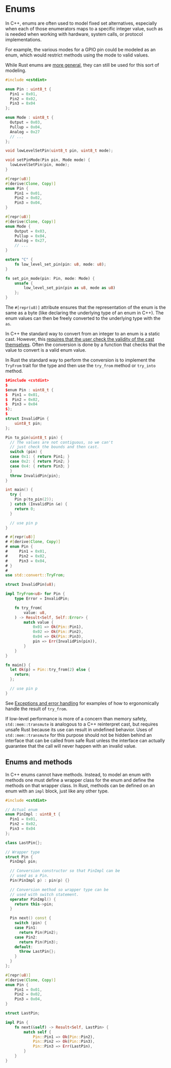 # Enums

In C++, enums are often used to model fixed set alternatives, especially when
each of those enumerators maps to a specific integer value, such as is needed
when working with hardware, system calls, or protocol implementations.

For example, the various modes for a GPIO pin could be modeled as an enum, which
would restrict methods using the mode to valid values.

While Rust enums are [more general](/idioms/data_modeling/tagged_unions.md),
they can still be used for this sort of modeling.

<div class="comparison">

```cpp
#include <cstdint>

enum Pin : uint8_t {
  Pin1 = 0x01,
  Pin2 = 0x02,
  Pin3 = 0x04
};

enum Mode : uint8_t {
  Output = 0x03,
  Pullup = 0x04,
  Analog = 0x27
  // ...
};

void lowLevelSetPin(uint8_t pin, uint8_t mode);

void setPinMode(Pin pin, Mode mode) {
  lowLevelSetPin(pin, mode);
}
```

```rust
#[repr(u8)]
#[derive(Clone, Copy)]
enum Pin {
    Pin1 = 0x01,
    Pin2 = 0x02,
    Pin3 = 0x04,
}

#[repr(u8)]
#[derive(Clone, Copy)]
enum Mode {
    Output = 0x03,
    Pullup = 0x04,
    Analog = 0x27,
    // ...
}

extern "C" {
    fn low_level_set_pin(pin: u8, mode: u8);
}

fn set_pin_mode(pin: Pin, mode: Mode) {
    unsafe {
        low_level_set_pin(pin as u8, mode as u8)
    };
}
```

</div>

The `#[repr(u8)]` attribute ensures that the representation of the enum is the
same as a byte (like declaring the underlying type of an enum in C++). The enum
values can then be freely converted to the underlying type with the `as`.

In C++ the standard way to convert from an integer to an enum is a static cast.
However, this [requires that the user check the validity of the cast
themselves](https://eel.is/c++draft/expr.static.cast#10). Often the conversion
is done by a function that checks that the value to convert is a valid enum
value.

In Rust the standard way to perform the conversion is to implement the `TryFrom`
trait for the type and then use the `try_from` method or `try_into` method.

<div class="comparison">

```cpp
$#include <cstdint>
$
$enum Pin : uint8_t {
$  Pin1 = 0x01,
$  Pin2 = 0x02,
$  Pin3 = 0x04
$};
$
struct InvalidPin {
    uint8_t pin;
};

Pin to_pin(uint8_t pin) {
  // The values are not contiguous, so we can't
  // just check the bounds and then cast.
  switch (pin) {
  case 0x1: { return Pin1; }
  case 0x2: { return Pin2; }
  case 0x4: { return Pin3; }
  }
  throw InvalidPin{pin};
}

int main() {
  try {
    Pin p(to_pin(2));
  } catch (InvalidPin &e) {
    return 0;
  }

  // use pin p
}
```

```rust
# #[repr(u8)]
# #[derive(Clone, Copy)]
# enum Pin {
#     Pin1 = 0x01,
#     Pin2 = 0x02,
#     Pin3 = 0x04,
# }
#
use std::convert::TryFrom;

struct InvalidPin(u8);

impl TryFrom<u8> for Pin {
    type Error = InvalidPin;

    fn try_from(
        value: u8,
    ) -> Result<Self, Self::Error> {
        match value {
            0x01 => Ok(Pin::Pin1),
            0x02 => Ok(Pin::Pin2),
            0x04 => Ok(Pin::Pin3),
            pin => Err(InvalidPin(pin)),
        }
    }
}

fn main() {
  let Ok(p) = Pin::try_from(2) else {
    return;
  };

  // use pin p
}
```

</div>

See [Exceptions and error handling](/idioms/exceptions.md) for examples of how
to ergonomically handle the result of `try_from`.

If low-level performance is more of a concern than memory safety,
`std::mem::transmute` is analogous to a C++ reinterpret cast, but requires
unsafe Rust because its use can result in undefined behavior. Uses of
`std::mem::transmute` for this purpose should not be hidden behind an interface
that can be called from safe Rust unless the interface can actually guarantee
that the call will never happen with an invalid value.

## Enums and methods

In C++ enums cannot have methods. Instead, to model an enum with methods one
must define a wrapper class for the enum and define the methods on that wrapper
class. In Rust, methods can be defined on an enum with an `impl` block, just
like any other type.

<div class="comparison">

```cpp
#include <cstdint>

// Actual enum
enum PinImpl : uint8_t {
  Pin1 = 0x01,
  Pin2 = 0x02,
  Pin3 = 0x04
};

class LastPin{};

// Wrapper type
struct Pin {
  PinImpl pin;

  // Conversion constructor so that PinImpl can be
  // used as a Pin.
  Pin(PinImpl p) : pin(p) {}

  // Conversion method so wrapper type can be
  // used with switch statement.
  operator PinImpl() {
    return this->pin;
  }

  Pin next() const {
    switch (pin) {
    case Pin1:
      return Pin(Pin2);
    case Pin2:
      return Pin(Pin3);
    default:
      throw LastPin{};
    }
  }
};
```

```rust
#[repr(u8)]
#[derive(Clone, Copy)]
enum Pin {
    Pin1 = 0x01,
    Pin2 = 0x02,
    Pin3 = 0x04,
}

struct LastPin;

impl Pin {
    fn next(&self) -> Result<Self, LastPin> {
        match self {
            Pin::Pin1 => Ok(Pin::Pin2),
            Pin::Pin2 => Ok(Pin::Pin3),
            Pin::Pin3 => Err(LastPin),
        }
    }
}
```

</div>
